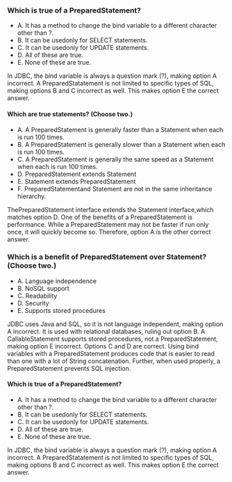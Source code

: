 ### Which is true of a PreparedStatement?
*  A. It has a method to change the bind variable to a different character other than ?.
*  B. It can be usedonly for SELECT statements.
*  C. It can be usedonly for UPDATE statements.
*  D. All of these are true.
*  E. None of these are true.

In JDBC, the bind variable is always a question mark (?), making option A incorrect.
A PreparedStatatement is not limited to specific types of SQL, making options B and C incorrect as well.
This makes option E the correct answer.

#### Which are true statements? (Choose two.)
* A. A PreparedStatement is generally faster than a Statement when each is run 100 times.
* B. A PreparedStatement is generally slower than a Statement when each is run 100 times.
* C. A PreparedStatement is generally the same speed as a Statement when each is run 100 times.
* D. PreparedStatement extends Statement
* E. Statement extends PreparedStatement
* F. PreparedStatementand Statement are not in the same inheritance hierarchy.

ThePreparedStatement interface extends the Statement interface,which matches option D.
One of the benefits of a PreparedStatement is performance.
While a PreparedStatement may not be faster if run only once,
it will quickly become so. Therefore, option A is the other correct answer.

### Which is a benefit of PreparedStatement over Statement? (Choose two.)
* A. Language independence
* B. NoSQL support
* C. Readability
* D. Security
* E. Supports stored procedures

JDBC uses Java and SQL, so it is not language independent, making option A incorrect.
It is used with relational databases, ruling out option B.
A CallableStatement supports stored procedures, not a PreparedStatement,
making option E incorrect.
Options C and D are correct.
Using bind variables with a PreparedStatement produces
code that is easier to read than one with a lot of String concatenation.
Further, when used properly, a PreparedStatement prevents SQL injection.

#### Which is true of a PreparedStatement?
* A. It has a method to change the bind variable to a different character other than ?.
* B. It can be usedonly for SELECT statements.
* C. It can be usedonly for UPDATE statements.
* D. All of these are true.
* E. None of these are true.

In JDBC, the bind variable is always a question mark (?), making option A incorrect.
A PreparedStatatement is not limited to specific types of SQL,
making options B and C incorrect as well. This makes option E the correct answer.